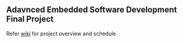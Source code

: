 ## Adavnced Embedded Software Development Final Project 

Refer [wiki](../../wiki/Project-Overview) for project overview and schedule
